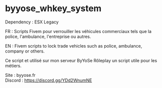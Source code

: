 # byyose_whkey_system
 
 Dependency : ESX Legacy

 FR : Scripts Fivem pour verrouiller les véhicules commerciaux tels que la police, l'ambulance, l'entreprise ou autres.

 EN : Fivem scripts to lock trade vehicles such as police, ambulance, company or others.

 Ce script et utilisé sur mon serveur ByYoSe Rôleplay un script utile pour les métiers.

 Site : byyose.fr   
 Discord : https://discord.gg/YDd2WnumNE